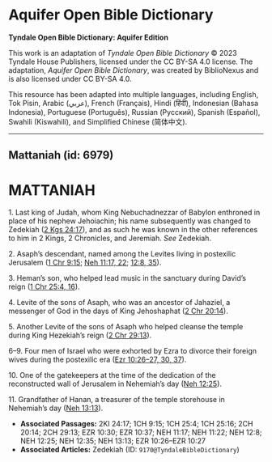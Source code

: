 # Aquifer Open Bible Dictionary

**Tyndale Open Bible Dictionary: Aquifer Edition**

This work is an adaptation of *Tyndale Open Bible Dictionary* © 2023 Tyndale House Publishers, licensed under the CC BY\-SA 4\.0 license. The adaptation, *Aquifer Open Bible Dictionary*, was created by BiblioNexus and is also licensed under CC BY\-SA 4\.0\.

This resource has been adapted into multiple languages, including English, Tok Pisin, Arabic (عربي), French (Français), Hindi (हिंदी), Indonesian (Bahasa Indonesia), Portuguese (Português), Russian (Русский), Spanish (Español), Swahili (Kiswahili), and Simplified Chinese (简体中文).



--------------------------------

## Mattaniah (id: 6979)

MATTANIAH
=========

1\. Last king of Judah, whom King Nebuchadnezzar of Babylon enthroned in place of his nephew Jehoiachin; his name subsequently was changed to Zedekiah ([2 Kgs 24:17](https://ref.ly/2Kgs24:17)), and as such he was known in the other references to him in 2 Kings, 2 Chronicles, and Jeremiah. *See* Zedekiah.

2\. Asaph’s descendant, named among the Levites living in postexilic Jerusalem ([1 Chr 9:15](https://ref.ly/1Chr9:15); [Neh 11:17, 22](https://ref.ly/Neh11:17,Neh11:22); [12:8, 35](https://ref.ly/Neh12:8,Neh12:35)).

3\. Heman’s son, who helped lead music in the sanctuary during David’s reign ([1 Chr 25:4, 16](https://ref.ly/1Chr25:4,1Chr25:16)).

4\. Levite of the sons of Asaph, who was an ancestor of Jahaziel, a messenger of God in the days of King Jehoshaphat ([2 Chr 20:14](https://ref.ly/2Chr20:14)).

5\. Another Levite of the sons of Asaph who helped cleanse the temple during King Hezekiah’s reign ([2 Chr 29:13](https://ref.ly/2Chr29:13)).

6–9\. Four men of Israel who were exhorted by Ezra to divorce their foreign wives during the postexilic era ([Ezr 10:26–27, 30, 37](https://ref.ly/Ezra10:26-Ezra10:27,Ezra10:30,Ezra10:37)).

10\. One of the gatekeepers at the time of the dedication of the reconstructed wall of Jerusalem in Nehemiah’s day ([Neh 12:25](https://ref.ly/Neh12:25)).

11\. Grandfather of Hanan, a treasurer of the temple storehouse in Nehemiah’s day ([Neh 13:13](https://ref.ly/Neh13:13)).

* **Associated Passages:** 2KI 24:17; 1CH 9:15; 1CH 25:4; 1CH 25:16; 2CH 20:14; 2CH 29:13; EZR 10:30; EZR 10:37; NEH 11:17; NEH 11:22; NEH 12:8; NEH 12:25; NEH 12:35; NEH 13:13; EZR 10:26–EZR 10:27
* **Associated Articles:** Zedekiah (ID: `9170@TyndaleBibleDictionary`)

